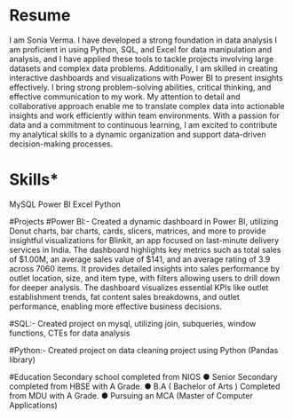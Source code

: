 # Resume
I am Sonia Verma. I have developed a strong foundation in data analysis I am proficient in using Python, SQL, and Excel for data manipulation and analysis, and I have applied these tools to tackle projects involving large datasets and complex data problems. Additionally, I am skilled in creating interactive dashboards and visualizations with Power BI to present insights effectively. I bring strong problem-solving abilities, critical thinking, and effective communication to my work. My attention to detail and collaborative approach enable me to translate complex data into actionable insights and work efficiently within team environments. With a passion for data and a commitment to continuous learning, I am excited to contribute my analytical skills to a dynamic organization and support data-driven decision-making processes.

# **Skills***
MySQL
Power BI
Excel
Python

#Projects
#Power BI:- 
Created a dynamic dashboard in Power BI, utilizing Donut charts, bar charts, cards, slicers, matrices, and more to provide insightful visualizations for Blinkit, an app focused on last-minute delivery services in India. The dashboard highlights key metrics such as total sales of $1.00M, an average sales value of $141, and an average rating of 3.9 across 7060 items. It provides detailed insights into sales performance by outlet location, size, and item type, with filters allowing users to drill down for deeper analysis. The dashboard visualizes essential KPIs like outlet establishment trends, fat content sales breakdowns, and outlet performance, enabling more effective business decisions.

#SQL:- 
Created project on mysql, utilizing join, subqueries, window functions, CTEs for data analysis

#Python:- 
Created project on data cleaning project using Python (Pandas library)

#Education
Secondary school completed from NIOS
● Senior Secondary completed from HBSE with A Grade.
● B.A ( Bachelor of Arts ) Completed from MDU with A Grade.
● Pursuing an MCA (Master of Computer Applications)
